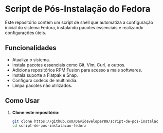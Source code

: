 # Script de Pós-Instalação do Fedora

Este repositório contém um script de shell que automatiza a configuração inicial do sistema Fedora, instalando pacotes essenciais e realizando configurações úteis.

## Funcionalidades

- Atualiza o sistema.
- Instala pacotes essenciais como Git, Vim, Curl, e outros.
- Adiciona repositórios RPM Fusion para acesso a mais softwares.
- Instala suporte a Flatpak e Snap.
- Configura codecs de multimídia.
- Limpa pacotes não utilizados.

## Como Usar

1. **Clone este repositório**:
   ```bash
   git clone https://github.com/Davideveloper89/script-de-pos-instalacao-fedora.git
   cd script-de-pos-instalacao-fedora
